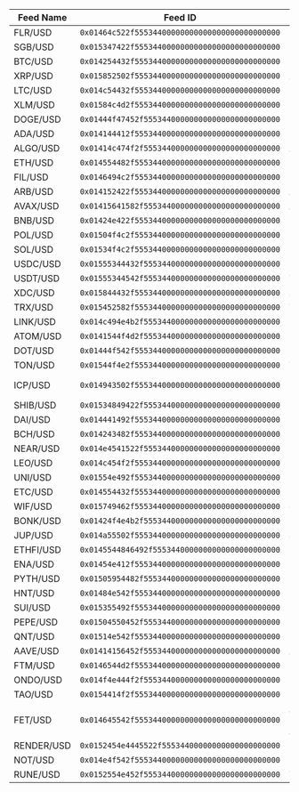 | **Feed Name** | **Feed ID**                                    | **Base Asset**                        | **Decimals** | **Category** |
| ------------- | ---------------------------------------------- | ------------------------------------- | ------------ | ------------ |
| FLR/USD       | `0x01464c522f55534400000000000000000000000000` | Flare                                 | 7            | Crypto       |
| SGB/USD       | `0x015347422f55534400000000000000000000000000` | Songbird                              | 8            | Crypto       |
| BTC/USD       | `0x014254432f55534400000000000000000000000000` | Bitcoin                               | 2            | Crypto       |
| XRP/USD       | `0x015852502f55534400000000000000000000000000` | XRP                                   | 6            | Crypto       |
| LTC/USD       | `0x014c54432f55534400000000000000000000000000` | Litecoin                              | 5            | Crypto       |
| XLM/USD       | `0x01584c4d2f55534400000000000000000000000000` | Stellar                               | 6            | Crypto       |
| DOGE/USD      | `0x01444f47452f555344000000000000000000000000` | Dogecoin                              | 6            | Crypto       |
| ADA/USD       | `0x014144412f55534400000000000000000000000000` | Cardano                               | 6            | Crypto       |
| ALGO/USD      | `0x01414c474f2f555344000000000000000000000000` | Algorand                              | 6            | Crypto       |
| ETH/USD       | `0x014554482f55534400000000000000000000000000` | Ethereum                              | 3            | Crypto       |
| FIL/USD       | `0x0146494c2f55534400000000000000000000000000` | Filecoin                              | 5            | Crypto       |
| ARB/USD       | `0x014152422f55534400000000000000000000000000` | Arbitrum                              | 6            | Crypto       |
| AVAX/USD      | `0x01415641582f555344000000000000000000000000` | Avalanche                             | 5            | Crypto       |
| BNB/USD       | `0x01424e422f55534400000000000000000000000000` | BNB                                   | 4            | Crypto       |
| POL/USD       | `0x01504f4c2f55534400000000000000000000000000` | POL (ex-MATIC)                        | 6            | Crypto       |
| SOL/USD       | `0x01534f4c2f55534400000000000000000000000000` | Solana                                | 4            | Crypto       |
| USDC/USD      | `0x01555344432f555344000000000000000000000000` | USDC                                  | 5            | Crypto       |
| USDT/USD      | `0x01555344542f555344000000000000000000000000` | Tether                                | 5            | Crypto       |
| XDC/USD       | `0x015844432f55534400000000000000000000000000` | XDC Network                           | 7            | Crypto       |
| TRX/USD       | `0x015452582f55534400000000000000000000000000` | TRON                                  | 6            | Crypto       |
| LINK/USD      | `0x014c494e4b2f555344000000000000000000000000` | Chainlink                             | 5            | Crypto       |
| ATOM/USD      | `0x0141544f4d2f555344000000000000000000000000` | Cosmos Hub                            | 5            | Crypto       |
| DOT/USD       | `0x01444f542f55534400000000000000000000000000` | Polkadot                              | 5            | Crypto       |
| TON/USD       | `0x01544f4e2f55534400000000000000000000000000` | Toncoin                               | 5            | Crypto       |
| ICP/USD       | `0x014943502f55534400000000000000000000000000` | Internet Computer                     | 5            | Crypto       |
| SHIB/USD      | `0x01534849422f555344000000000000000000000000` | Shiba Inu                             | 10           | Crypto       |
| DAI/USD       | `0x014441492f55534400000000000000000000000000` | Dai                                   | 5            | Crypto       |
| BCH/USD       | `0x014243482f55534400000000000000000000000000` | Bitcoin Cash                          | 4            | Crypto       |
| NEAR/USD      | `0x014e4541522f555344000000000000000000000000` | NEAR Protocol                         | 5            | Crypto       |
| LEO/USD       | `0x014c454f2f55534400000000000000000000000000` | LEO Token                             | 5            | Crypto       |
| UNI/USD       | `0x01554e492f55534400000000000000000000000000` | Uniswap                               | 5            | Crypto       |
| ETC/USD       | `0x014554432f55534400000000000000000000000000` | Ethereum Classic                      | 5            | Crypto       |
| WIF/USD       | `0x015749462f55534400000000000000000000000000` | dogwifhat                             | 5            | Crypto       |
| BONK/USD      | `0x01424f4e4b2f555344000000000000000000000000` | Bonk                                  | 10           | Crypto       |
| JUP/USD       | `0x014a55502f55534400000000000000000000000000` | Jupiter                               | 5            | Crypto       |
| ETHFI/USD     | `0x0145544846492f5553440000000000000000000000` | Ether.fi                              | 5            | Crypto       |
| ENA/USD       | `0x01454e412f55534400000000000000000000000000` | Ethena                                | 6            | Crypto       |
| PYTH/USD      | `0x01505954482f555344000000000000000000000000` | Pyth Network                          | 6            | Crypto       |
| HNT/USD       | `0x01484e542f55534400000000000000000000000000` | Helium                                | 5            | Crypto       |
| SUI/USD       | `0x015355492f55534400000000000000000000000000` | Sui                                   | 5            | Crypto       |
| PEPE/USD      | `0x01504550452f555344000000000000000000000000` | Pepe                                  | 10           | Crypto       |
| QNT/USD       | `0x01514e542f55534400000000000000000000000000` | Quant                                 | 5            | Crypto       |
| AAVE/USD      | `0x01414156452f555344000000000000000000000000` | Aave                                  | 4            | Crypto       |
| FTM/USD       | `0x0146544d2f55534400000000000000000000000000` | Fantom                                | 5            | Crypto       |
| ONDO/USD      | `0x014f4e444f2f555344000000000000000000000000` | Ondo                                  | 5            | Crypto       |
| TAO/USD       | `0x0154414f2f55534400000000000000000000000000` | Bittensor                             | 4            | Crypto       |
| FET/USD       | `0x014645542f55534400000000000000000000000000` | Artificial Superintelligence Alliance | 5            | Crypto       |
| RENDER/USD    | `0x0152454e4445522f55534400000000000000000000` | Render                                | 5            | Crypto       |
| NOT/USD       | `0x014e4f542f55534400000000000000000000000000` | Notcoin                               | 7            | Crypto       |
| RUNE/USD      | `0x0152554e452f555344000000000000000000000000` | THORChain                             | 5            | Crypto       |
